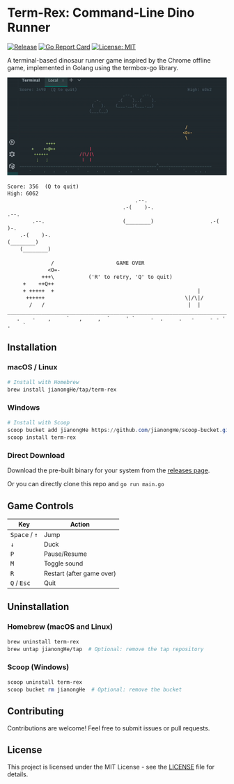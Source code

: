 # Term-Rex: Command-Line Dino Runner

[![Release](https://img.shields.io/github/v/release/jianongHe/term-rex)](https://github.com/jianongHe/term-rex/releases/latest)
[![Go Report Card](https://goreportcard.com/badge/github.com/jianongHe/term-rex)](https://goreportcard.com/report/github.com/jianongHe/term-rex)
[![License: MIT](https://img.shields.io/badge/License-MIT-yellow.svg)](https://opensource.org/licenses/MIT)

A terminal-based dinosaur runner game inspired by the Chrome offline game, implemented in Golang using the termbox-go library.

![Term-Rex Game Demo](./assets/demo.gif)

```
Score: 356  (Q to quit)                                               High: 6062
                                         .--.                                   
                                     .-(    )-.                      .--.       
        .--.                         (________)                  .-(    )-.     
    .-(    )-.                                                   (________)         
    (________)                                                                       
                                                                                       
              /                    GAME OVER                                         
             <O=-                                                                   
           +++\           ('R' to retry, 'Q' to quit)                             
     +    ++Q++
     + +++++  +                                              |                       
      ++++++                                             \|/\|/                       
       /   /                                              |  |                       
________________________________________________________________________________
   .    -    ,     `   ,     ,  `     ' `     -  .     .   -     - - '  .    `  

```

## Installation

### macOS / Linux

```bash
# Install with Homebrew
brew install jianongHe/tap/term-rex
```

### Windows

```powershell
# Install with Scoop
scoop bucket add jianongHe https://github.com/jianongHe/scoop-bucket.git
scoop install term-rex
```

### Direct Download

Download the pre-built binary for your system from the [releases page](https://github.com/jianongHe/term-rex/releases/latest).

Or you can directly clone this repo and `go run main.go`

## Game Controls

| Key                             | Action |
|---------------------------------|--------|
| <kbd>Space</kbd> / <kbd>↑</kbd> | Jump |
| <kbd>↓</kbd>                    | Duck |
| <kbd>P</kbd>                    | Pause/Resume |
| <kbd>M</kbd>                    | Toggle sound |
| <kbd>R</kbd>                    | Restart (after game over) |
| <kbd>Q</kbd> / <kbd>Esc</kbd>   | Quit |

## Uninstallation

### Homebrew (macOS and Linux)

```bash
brew uninstall term-rex
brew untap jianongHe/tap  # Optional: remove the tap repository
```

### Scoop (Windows)

```powershell
scoop uninstall term-rex
scoop bucket rm jianongHe  # Optional: remove the bucket
```

## Contributing

Contributions are welcome! Feel free to submit issues or pull requests.

## License

This project is licensed under the MIT License - see the [LICENSE](LICENSE) file for details.
